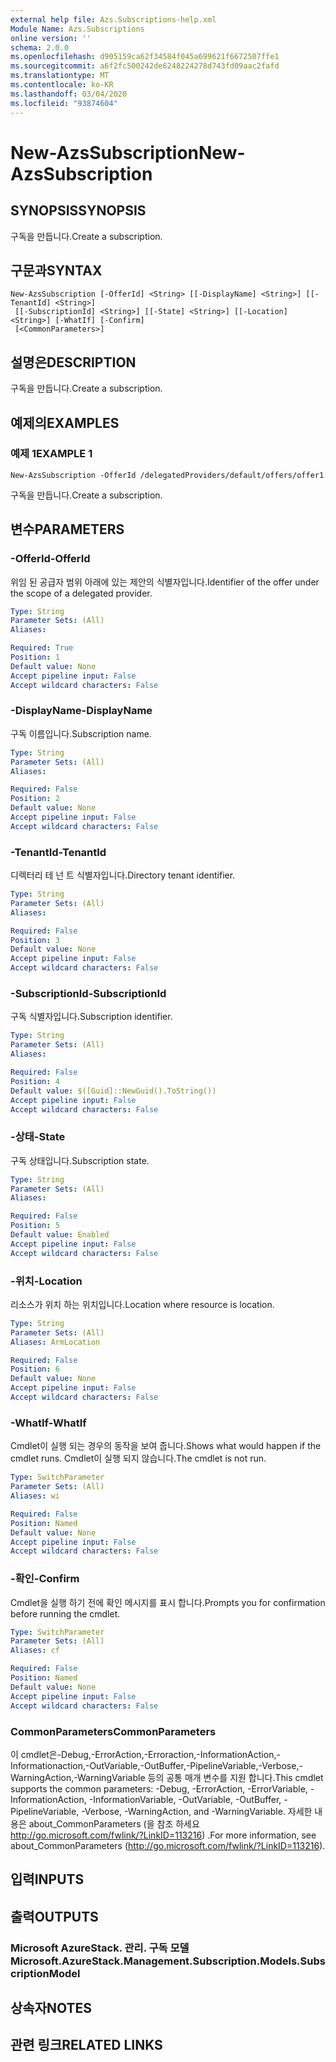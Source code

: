 ```yaml
---
external help file: Azs.Subscriptions-help.xml
Module Name: Azs.Subscriptions
online version: ''
schema: 2.0.0
ms.openlocfilehash: d905159ca62f34584f045a699621f6672507ffe1
ms.sourcegitcommit: a6f2fc500242de6248224278d743fd09aac2fafd
ms.translationtype: MT
ms.contentlocale: ko-KR
ms.lasthandoff: 03/04/2020
ms.locfileid: "93874604"
---
```

# <span data-ttu-id="60f52-101">New-AzsSubscription</span><span class="sxs-lookup"><span data-stu-id="60f52-101">New-AzsSubscription</span></span>

## <span data-ttu-id="60f52-102">SYNOPSIS</span><span class="sxs-lookup"><span data-stu-id="60f52-102">SYNOPSIS</span></span>
<span data-ttu-id="60f52-103">구독을 만듭니다.</span><span class="sxs-lookup"><span data-stu-id="60f52-103">Create a subscription.</span></span>

## <span data-ttu-id="60f52-104">구문과</span><span class="sxs-lookup"><span data-stu-id="60f52-104">SYNTAX</span></span>

```
New-AzsSubscription [-OfferId] <String> [[-DisplayName] <String>] [[-TenantId] <String>]
 [[-SubscriptionId] <String>] [[-State] <String>] [[-Location] <String>] [-WhatIf] [-Confirm]
 [<CommonParameters>]
```

## <span data-ttu-id="60f52-105">설명은</span><span class="sxs-lookup"><span data-stu-id="60f52-105">DESCRIPTION</span></span>
<span data-ttu-id="60f52-106">구독을 만듭니다.</span><span class="sxs-lookup"><span data-stu-id="60f52-106">Create a subscription.</span></span>

## <span data-ttu-id="60f52-107">예제의</span><span class="sxs-lookup"><span data-stu-id="60f52-107">EXAMPLES</span></span>

### <span data-ttu-id="60f52-108">예제 1</span><span class="sxs-lookup"><span data-stu-id="60f52-108">EXAMPLE 1</span></span>
```
New-AzsSubscription -OfferId /delegatedProviders/default/offers/offer1
```

<span data-ttu-id="60f52-109">구독을 만듭니다.</span><span class="sxs-lookup"><span data-stu-id="60f52-109">Create a subscription.</span></span>

## <span data-ttu-id="60f52-110">변수</span><span class="sxs-lookup"><span data-stu-id="60f52-110">PARAMETERS</span></span>

### <span data-ttu-id="60f52-111">-OfferId</span><span class="sxs-lookup"><span data-stu-id="60f52-111">-OfferId</span></span>
<span data-ttu-id="60f52-112">위임 된 공급자 범위 아래에 있는 제안의 식별자입니다.</span><span class="sxs-lookup"><span data-stu-id="60f52-112">Identifier of the offer under the scope of a delegated provider.</span></span>

```yaml
Type: String
Parameter Sets: (All)
Aliases:

Required: True
Position: 1
Default value: None
Accept pipeline input: False
Accept wildcard characters: False
```

### <span data-ttu-id="60f52-113">-DisplayName</span><span class="sxs-lookup"><span data-stu-id="60f52-113">-DisplayName</span></span>
<span data-ttu-id="60f52-114">구독 이름입니다.</span><span class="sxs-lookup"><span data-stu-id="60f52-114">Subscription name.</span></span>

```yaml
Type: String
Parameter Sets: (All)
Aliases:

Required: False
Position: 2
Default value: None
Accept pipeline input: False
Accept wildcard characters: False
```

### <span data-ttu-id="60f52-115">-TenantId</span><span class="sxs-lookup"><span data-stu-id="60f52-115">-TenantId</span></span>
<span data-ttu-id="60f52-116">디렉터리 테 넌 트 식별자입니다.</span><span class="sxs-lookup"><span data-stu-id="60f52-116">Directory tenant identifier.</span></span>

```yaml
Type: String
Parameter Sets: (All)
Aliases:

Required: False
Position: 3
Default value: None
Accept pipeline input: False
Accept wildcard characters: False
```

### <span data-ttu-id="60f52-117">-SubscriptionId</span><span class="sxs-lookup"><span data-stu-id="60f52-117">-SubscriptionId</span></span>
<span data-ttu-id="60f52-118">구독 식별자입니다.</span><span class="sxs-lookup"><span data-stu-id="60f52-118">Subscription identifier.</span></span>

```yaml
Type: String
Parameter Sets: (All)
Aliases:

Required: False
Position: 4
Default value: $([Guid]::NewGuid().ToString())
Accept pipeline input: False
Accept wildcard characters: False
```

### <span data-ttu-id="60f52-119">-상태</span><span class="sxs-lookup"><span data-stu-id="60f52-119">-State</span></span>
<span data-ttu-id="60f52-120">구독 상태입니다.</span><span class="sxs-lookup"><span data-stu-id="60f52-120">Subscription state.</span></span>

```yaml
Type: String
Parameter Sets: (All)
Aliases:

Required: False
Position: 5
Default value: Enabled
Accept pipeline input: False
Accept wildcard characters: False
```

### <span data-ttu-id="60f52-121">-위치</span><span class="sxs-lookup"><span data-stu-id="60f52-121">-Location</span></span>
<span data-ttu-id="60f52-122">리소스가 위치 하는 위치입니다.</span><span class="sxs-lookup"><span data-stu-id="60f52-122">Location where resource is location.</span></span>

```yaml
Type: String
Parameter Sets: (All)
Aliases: ArmLocation

Required: False
Position: 6
Default value: None
Accept pipeline input: False
Accept wildcard characters: False
```

### <span data-ttu-id="60f52-123">-WhatIf</span><span class="sxs-lookup"><span data-stu-id="60f52-123">-WhatIf</span></span>
<span data-ttu-id="60f52-124">Cmdlet이 실행 되는 경우의 동작을 보여 줍니다.</span><span class="sxs-lookup"><span data-stu-id="60f52-124">Shows what would happen if the cmdlet runs.</span></span>
<span data-ttu-id="60f52-125">Cmdlet이 실행 되지 않습니다.</span><span class="sxs-lookup"><span data-stu-id="60f52-125">The cmdlet is not run.</span></span>

```yaml
Type: SwitchParameter
Parameter Sets: (All)
Aliases: wi

Required: False
Position: Named
Default value: None
Accept pipeline input: False
Accept wildcard characters: False
```

### <span data-ttu-id="60f52-126">-확인</span><span class="sxs-lookup"><span data-stu-id="60f52-126">-Confirm</span></span>
<span data-ttu-id="60f52-127">Cmdlet을 실행 하기 전에 확인 메시지를 표시 합니다.</span><span class="sxs-lookup"><span data-stu-id="60f52-127">Prompts you for confirmation before running the cmdlet.</span></span>

```yaml
Type: SwitchParameter
Parameter Sets: (All)
Aliases: cf

Required: False
Position: Named
Default value: None
Accept pipeline input: False
Accept wildcard characters: False
```

### <span data-ttu-id="60f52-128">CommonParameters</span><span class="sxs-lookup"><span data-stu-id="60f52-128">CommonParameters</span></span>
<span data-ttu-id="60f52-129">이 cmdlet은-Debug,-ErrorAction,-Erroraction,-InformationAction,-Informationaction,-OutVariable,-OutBuffer,-PipelineVariable,-Verbose,-WarningAction,-WarningVariable 등의 공통 매개 변수를 지원 합니다.</span><span class="sxs-lookup"><span data-stu-id="60f52-129">This cmdlet supports the common parameters: -Debug, -ErrorAction, -ErrorVariable, -InformationAction, -InformationVariable, -OutVariable, -OutBuffer, -PipelineVariable, -Verbose, -WarningAction, and -WarningVariable.</span></span> <span data-ttu-id="60f52-130">자세한 내용은 about_CommonParameters (을 참조 하세요 http://go.microsoft.com/fwlink/?LinkID=113216) .</span><span class="sxs-lookup"><span data-stu-id="60f52-130">For more information, see about_CommonParameters (http://go.microsoft.com/fwlink/?LinkID=113216).</span></span>

## <span data-ttu-id="60f52-131">입력</span><span class="sxs-lookup"><span data-stu-id="60f52-131">INPUTS</span></span>

## <span data-ttu-id="60f52-132">출력</span><span class="sxs-lookup"><span data-stu-id="60f52-132">OUTPUTS</span></span>

### <span data-ttu-id="60f52-133">Microsoft AzureStack. 관리. 구독 모델</span><span class="sxs-lookup"><span data-stu-id="60f52-133">Microsoft.AzureStack.Management.Subscription.Models.SubscriptionModel</span></span>

## <span data-ttu-id="60f52-134">상속자</span><span class="sxs-lookup"><span data-stu-id="60f52-134">NOTES</span></span>

## <span data-ttu-id="60f52-135">관련 링크</span><span class="sxs-lookup"><span data-stu-id="60f52-135">RELATED LINKS</span></span>
